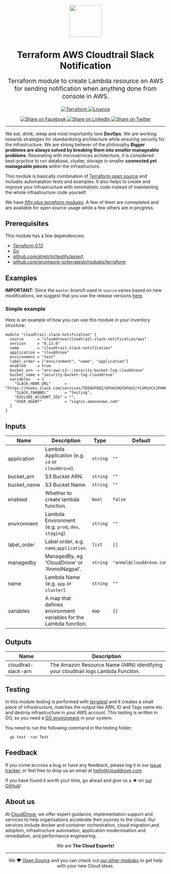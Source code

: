 <!-- This file was automatically generated by the `geine`. Make all changes to `README.yaml` and run `make readme` to rebuild this file. -->

<p align="center"> <img src="https://user-images.githubusercontent.com/50652676/62349836-882fef80-b51e-11e9-99e3-7b974309c7e3.png" width="100" height="100"></p>


<h1 align="center">
    Terraform AWS Cloudtrail Slack Notification


</h1>

<p align="center" style="font-size: 1.2rem;"> 
    Terraform module to create Lambda resource on AWS for sending notification when anything done from console in AWS.
     </p>

<p align="center">

<a href="https://www.terraform.io">
  <img src="https://img.shields.io/badge/Terraform-v0.13-green" alt="Terraform">
</a>
<a href="LICENSE.md">
  <img src="https://img.shields.io/badge/License-MIT-blue.svg" alt="Licence">
</a>


</p>
<p align="center">

<a href='https://facebook.com/sharer/sharer.php?u=https://github.com/clouddrove/terraform-aws-cloudtrail-slack-notification'>
  <img title="Share on Facebook" src="https://user-images.githubusercontent.com/50652676/62817743-4f64cb80-bb59-11e9-90c7-b057252ded50.png" />
</a>
<a href='https://www.linkedin.com/shareArticle?mini=true&title=Terraform+AWS+Cloudtrail+Slack+Notification&url=https://github.com/clouddrove/terraform-aws-cloudtrail-slack-notification'>
  <img title="Share on LinkedIn" src="https://user-images.githubusercontent.com/50652676/62817742-4e339e80-bb59-11e9-87b9-a1f68cae1049.png" />
</a>
<a href='https://twitter.com/intent/tweet/?text=Terraform+AWS+Cloudtrail+Slack+Notification&url=https://github.com/clouddrove/terraform-aws-cloudtrail-slack-notification'>
  <img title="Share on Twitter" src="https://user-images.githubusercontent.com/50652676/62817740-4c69db00-bb59-11e9-8a79-3580fbbf6d5c.png" />
</a>

</p>
<hr>


We eat, drink, sleep and most importantly love **DevOps**. We are working towards strategies for standardizing architecture while ensuring security for the infrastructure. We are strong believer of the philosophy <b>Bigger problems are always solved by breaking them into smaller manageable problems</b>. Resonating with microservices architecture, it is considered best-practice to run database, cluster, storage in smaller <b>connected yet manageable pieces</b> within the infrastructure. 

This module is basically combination of [Terraform open source](https://www.terraform.io/) and includes automatation tests and examples. It also helps to create and improve your infrastructure with minimalistic code instead of maintaining the whole infrastructure code yourself.

We have [*fifty plus terraform modules*][terraform_modules]. A few of them are comepleted and are available for open source usage while a few others are in progress.




## Prerequisites

This module has a few dependencies: 

- [Terraform 0.13](https://learn.hashicorp.com/terraform/getting-started/install.html)
- [Go](https://golang.org/doc/install)
- [github.com/stretchr/testify/assert](https://github.com/stretchr/testify)
- [github.com/gruntwork-io/terratest/modules/terraform](https://github.com/gruntwork-io/terratest)







## Examples


**IMPORTANT:** Since the `master` branch used in `source` varies based on new modifications, we suggest that you use the release versions [here](https://github.com/clouddrove/terraform-aws-cloudtrail-slack-notification/releases).


### Simple example
Here is an example of how you can use this module in your inventory structure:
```hcl
module "cloudtrail-slack-notification" {
  source      = "clouddrove/cloudtrail-slack-notification/aws"
  version     = "0.13.0"
  name        = "cloudtrail-slack-notification"
  application = "clouddrove"
  environment = "test"
  label_order = ["environment", "name", "application"]
  enabled     = true
  bucket_arn  = "arn:aws:s3:::security-bucket-log-clouddrove"
  bucket_name = "security-bucket-log-clouddrove"
  variables   = {
    "SLACK_HOOK_URL"      = "https://hooks.slack.com/services/TEE0GF0QZ/DFGHJHGFDFGHJ/YL5MzhCSJFHHUdfgh2Hs1qiMXVH",
    "SLACK_CHANNEL"       = "testing",
    "EXCLUDE_ACCOUNT_IDS" = "",
    "USER_AGENT"          = "signin.amazonaws.com"
  }
}
```






## Inputs

| Name | Description | Type | Default | Required |
|------|-------------|------|---------|:--------:|
| application | Lambda Application (e.g. `cd` or `clouddrove`). | `string` | `""` | no |
| bucket\_arn | S3 Bucket ARN. | `string` | `""` | no |
| bucket\_name | S3 Bucket Name. | `string` | `""` | no |
| enabled | Whether to create lambda function. | `bool` | `false` | no |
| environment | Lambda Environment (e.g. `prod`, `dev`, `staging`). | `string` | `""` | no |
| label\_order | Label order, e.g. `name`,`application`. | `list` | `[]` | no |
| managedby | ManagedBy, eg 'CloudDrove' or 'AnmolNagpal'. | `string` | `"anmol@clouddrove.com"` | no |
| name | Lambda Name  (e.g. `app` or `cluster`). | `string` | `""` | no |
| variables | A map that defines environment variables for the Lambda function. | `map` | `{}` | no |

## Outputs

| Name | Description |
|------|-------------|
| cloudtrail-slack-arn | The Amazon Resource Name (ARN) identifying your cloudtrail logs Lambda Function. |




## Testing
In this module testing is performed with [terratest](https://github.com/gruntwork-io/terratest) and it creates a small piece of infrastructure, matches the output like ARN, ID and Tags name etc and destroy infrastructure in your AWS account. This testing is written in GO, so you need a [GO environment](https://golang.org/doc/install) in your system. 

You need to run the following command in the testing folder:
```hcl
  go test -run Test
```



## Feedback 
If you come accross a bug or have any feedback, please log it in our [issue tracker](https://github.com/clouddrove/terraform-aws-cloudtrail-slack-notification/issues), or feel free to drop us an email at [hello@clouddrove.com](mailto:hello@clouddrove.com).

If you have found it worth your time, go ahead and give us a ★ on [our GitHub](https://github.com/clouddrove/terraform-aws-cloudtrail-slack-notification)!

## About us

At [CloudDrove][website], we offer expert guidance, implementation support and services to help organisations accelerate their journey to the cloud. Our services include docker and container orchestration, cloud migration and adoption, infrastructure automation, application modernisation and remediation, and performance engineering.

<p align="center">We are <b> The Cloud Experts!</b></p>
<hr />
<p align="center">We ❤️  <a href="https://github.com/clouddrove">Open Source</a> and you can check out <a href="https://github.com/clouddrove">our other modules</a> to get help with your new Cloud ideas.</p>

  [website]: https://clouddrove.com
  [github]: https://github.com/clouddrove
  [linkedin]: https://cpco.io/linkedin
  [twitter]: https://twitter.com/clouddrove/
  [email]: https://clouddrove.com/contact-us.html
  [terraform_modules]: https://github.com/clouddrove?utf8=%E2%9C%93&q=terraform-&type=&language=
